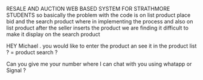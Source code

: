RESALE AND AUCTION WEB BASED SYSTEM FOR STRATHMORE STUDENTS
so basically the problem with the code is on list product place bid and the search product where in implementing the process and also on list product after the seller inserts the product we are finding it difficult to make it display on the search product

HEY Michael . you would like to enter the product an see it in the product list ? = product search ?

Can you give me your number where I can chat with you using whatapp or Signal ? 